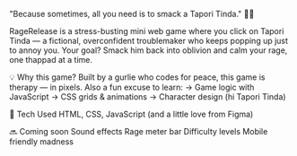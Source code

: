 "Because sometimes, all you need is to smack a Tapori Tinda." 😮‍💨

RageRelease is a stress-busting mini web game where you click on Tapori Tinda — a fictional, overconfident troublemaker who keeps popping up just to annoy you. Your goal? Smack him back into oblivion and calm your rage, one thappad at a time.

💡 Why this game?
Built by a gurlie who codes for peace, this game is therapy — in pixels.
Also a fun excuse to learn:
-> Game logic with JavaScript
-> CSS grids & animations
-> Character design (hi Tapori Tinda)

🔧 Tech Used
HTML, CSS, JavaScript (and a little love from Figma)

🔜 Coming soon
Sound effects
Rage meter bar
Difficulty levels
Mobile friendly madness
